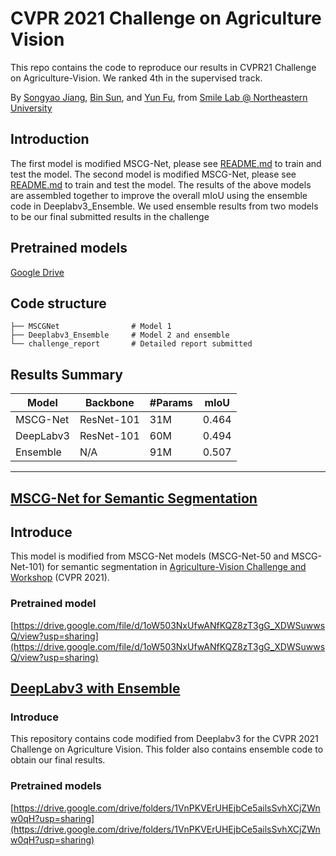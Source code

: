 # CVPR 2021 Challenge on Agriculture Vision
This repo contains the code to reproduce our results in CVPR21 Challenge on Agriculture-Vision. We ranked 4th in the supervised track.

By [Songyao Jiang](https://www.songyaojiang.com/), [Bin Sun](https://github.com/Sun1992/), and [Yun Fu](http://www1.ece.neu.edu/~yunfu/), from [Smile Lab @ Northeastern University](https://web.northeastern.edu/smilelab/)

## Introduction
The first model is modified MSCG-Net, please see [README.md](MSCG-Net/README.md) to train and test the model. The second model is modified MSCG-Net, please see [README.md](Deeplabv3_Ensemble/Readme.txt) to train and test the model. The results of the above models are assembled together to improve the overall mIoU using the ensemble code in Deeplabv3_Ensemble. We used ensemble results from two models to be our final submitted results in the challenge

## Pretrained models
[Google Drive](https://drive.google.com/drive/folders/1hwGQ_aQbLREs2srYm9ktPTJbnFexcTc6?usp=sharing)

## Code structure

```
├── MSCGNet                # Model 1
├── Deeplabv3_Ensemble	   # Model 2 and ensemble
└── challenge_report       # Detailed report submitted

```
## Results Summary
| Model      | Backbone | #Params | mIoU |
| ---------  | -------- | ------- | ---- |
| MSCG-Net   | ResNet-101 | 31M | 0.464 |
| DeepLabv3  | ResNet-101 | 60M | 0.494 |
| Ensemble   | N/A | 91M | 0.507 |


---

## [MSCG-Net for Semantic Segmentation](MSCG-Net)
## Introduce
This model is modified from MSCG-Net models (MSCG-Net-50 and MSCG-Net-101) for semantic segmentation in [Agriculture-Vision Challenge and Workshop](https://www.agriculture-vision.com/agriculture-vision-2021/prize-challenge-2021) (CVPR 2021). 

### Pretrained model
[https://drive.google.com/file/d/1oW503NxUfwANfKQZ8zT3gG_XDWSuwwsQ/view?usp=sharing](https://drive.google.com/file/d/1oW503NxUfwANfKQZ8zT3gG_XDWSuwwsQ/view?usp=sharing)


## [DeepLabv3 with Ensemble](Deeplabv3_Ensemble)
### Introduce
This repository contains code modified from Deeplabv3 for the CVPR 2021 Challenge on Agriculture Vision. This folder also contains ensemble code to obtain our final results.

### Pretrained models
[https://drive.google.com/drive/folders/1VnPKVErUHEjbCe5ailsSvhXCjZWnw0qH?usp=sharing](https://drive.google.com/drive/folders/1VnPKVErUHEjbCe5ailsSvhXCjZWnw0qH?usp=sharing)




